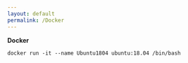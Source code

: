 ```yaml
---
layout: default
permalink: /Docker
---
```

**Docker** 

```docker
docker run -it --name Ubuntu1804 ubuntu:18.04 /bin/bash
```